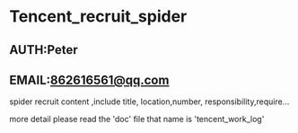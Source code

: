 # Tencent_recruit_spider
## AUTH:Peter
## EMAIL:862616561@qq.com

spider recruit content ,include title, location,number, responsibility,require...

more detail please read the 'doc' file that name is 'tencent_work_log'
